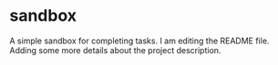 # sandbox
A simple sandbox for completing tasks.
I am editing the README file. Adding some more details about the project description.
